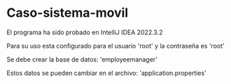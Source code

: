 # Caso-sistema-movil

El programa ha sido probado en IntelliJ IDEA 2022.3.2

Para su uso esta configurado para el usuario 'root' y la contraseña es 'root'

Se debe crear la base de datos: 'employeemanager'

Estos datos se pueden cambiar en el archivo: 'application.properties'

